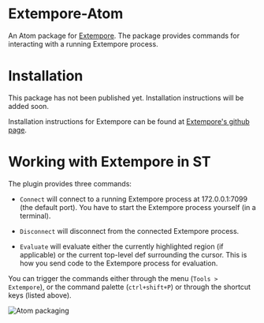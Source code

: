 # Extempore-Atom

An Atom package for
[Extempore](https://github.com/digego/extempore).  The package provides commands for interacting with a running Extempore process.

# Installation
This package has not been published yet. Installation instructions will be added soon.

Installation instructions for Extempore can be found at
[Extempore's github page](https://github.com/digego/extempore).

# Working with Extempore in ST

The plugin provides three commands:

- `Connect` will connect to a running Extempore process at 172.0.0.1:7099 (the default port). You have to start the Extempore process yourself (in a terminal).

- `Disconnect` will disconnect from the connected Extempore process.

- `Evaluate` will evaluate either the
  currently highlighted region (if applicable) or the current
  top-level def surrounding the cursor. This is how you send code to
  the Extempore process for evaluation.

You can trigger the commands either through the menu (`Tools >
Extempore`), or the command palette (`ctrl+shift+P`) or through the
shortcut keys (listed above).

![Atom packaging](https://f.cloud.github.com/assets/69169/2290250/c35d867a-a017-11e3-86be-cd7c5bf3ff9b.gif)
